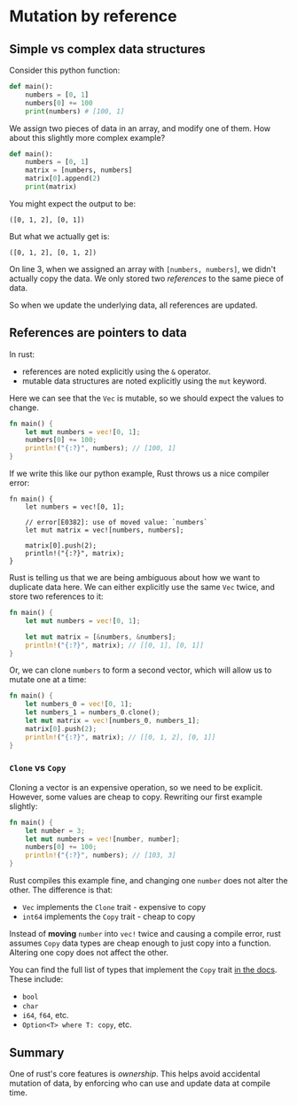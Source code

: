 # Mutation by reference

## Simple vs complex data structures

Consider this python function:

```python
def main():
    numbers = [0, 1]
    numbers[0] += 100
    print(numbers) # [100, 1]
```

We assign two pieces of data in an array, and modify one of them.
How about this slightly more complex example?

```python
def main():
    numbers = [0, 1]
    matrix = [numbers, numbers]
    matrix[0].append(2)
    print(matrix)
```

You might expect the output to be:

```log
([0, 1, 2], [0, 1])
```

But what we actually get is:

```log
([0, 1, 2], [0, 1, 2])
```

On line 3, when we assigned an array with `[numbers, numbers]`,
we didn't actually copy the data. We only stored two _references_
to the same piece of data.

So when we update the underlying data, all references are updated.

## References are pointers to data

In rust:

- references are noted explicitly using the `&` operator.
- mutable data structures are noted explicitly using the `mut` keyword.

Here we can see that the `Vec` is mutable, so we should expect the values to change.

```rust
fn main() {
    let mut numbers = vec![0, 1];
    numbers[0] += 100;
    println!("{:?}", numbers); // [100, 1]
}
```

If we write this like our python example, Rust throws us a nice compiler error:

```rust,compile_fail
fn main() {
    let numbers = vec![0, 1];

    // error[E0382]: use of moved value: `numbers`
    let mut matrix = vec![numbers, numbers];

    matrix[0].push(2);
    println!("{:?}", matrix);
}
```

Rust is telling us that we are being ambiguous about how we want to duplicate data here. We can either explicitly use the same `Vec` twice, and store two references to it:

```rust
fn main() {
    let mut numbers = vec![0, 1];

    let mut matrix = [&numbers, &numbers];
    println!("{:?}", matrix); // [[0, 1], [0, 1]]
}
```

Or, we can clone `numbers` to form a second vector, which will allow us to mutate one at a time:

```rust
fn main() {
    let numbers_0 = vec![0, 1];
    let numbers_1 = numbers_0.clone();
    let mut matrix = vec![numbers_0, numbers_1];
    matrix[0].push(2);
    println!("{:?}", matrix); // [[0, 1, 2], [0, 1]]
}
```

### `Clone` vs `Copy`

Cloning a vector is an expensive operation, so we need to be explicit. However, some values are cheap to copy. Rewriting our first example slightly:

```rust
fn main() {
    let number = 3;
    let mut numbers = vec![number, number];
    numbers[0] += 100;
    println!("{:?}", numbers); // [103, 3]
}
```

Rust compiles this example fine, and changing one `number` does not alter the other. The difference is that:

- `Vec` implements the `Clone` trait - expensive to copy
- `int64` implements the `Copy` trait - cheap to copy

Instead of **moving** `number` into `vec!` twice and causing a compile error, rust assumes `Copy` data types are cheap enough to just copy into a function. Altering one copy does not affect the other.

You can find the full list of types that implement the `Copy` trait [in the docs](https://doc.rust-lang.org/std/marker/trait.Copy.html). These include:

- `bool`
- `char`
- `i64`, `f64`, etc.
- `Option<T> where T: copy`, etc.

## Summary

One of rust's core features is _ownership_. This helps avoid accidental mutation of data, by enforcing who can use and update data at compile time.
